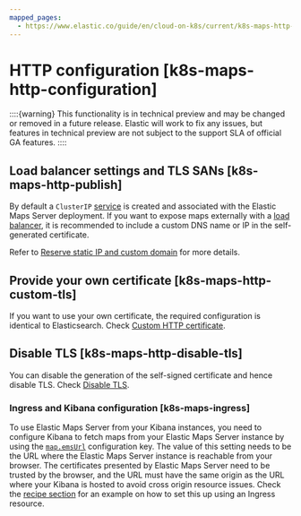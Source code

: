 ```yaml
---
mapped_pages:
  - https://www.elastic.co/guide/en/cloud-on-k8s/current/k8s-maps-http-configuration.html
---
```


# HTTP configuration [k8s-maps-http-configuration]

::::{warning}
This functionality is in technical preview and may be changed or removed in a future release. Elastic will work to fix any issues, but features in technical preview are not subject to the support SLA of official GA features.
::::


## Load balancer settings and TLS SANs [k8s-maps-http-publish]

By default a `ClusterIP` [service](https://kubernetes.io/docs/concepts/services-networking/service/) is created and associated with the Elastic Maps Server deployment. If you want to expose maps externally with a [load balancer](https://kubernetes.io/docs/concepts/services-networking/service/#loadbalancer), it is recommended to include a custom DNS name or IP in the self-generated certificate.

Refer to [Reserve static IP and custom domain](tls-certificates.md#k8s-static-ip-custom-domain) for more details.


## Provide your own certificate [k8s-maps-http-custom-tls]

If you want to use your own certificate, the required configuration is identical to Elasticsearch. Check [Custom HTTP certificate](../../security/secure-http-communications.md).


## Disable TLS [k8s-maps-http-disable-tls]

You can disable the generation of the self-signed certificate and hence disable TLS. Check [Disable TLS](tls-certificates.md#k8s-disable-tls).

### Ingress and Kibana configuration [k8s-maps-ingress]

To use Elastic Maps Server from your Kibana instances, you need to configure Kibana to fetch maps from your Elastic Maps Server instance by using the [`map.emsUrl`](https://www.elastic.co/guide/en/kibana/current/maps-connect-to-ems.html#elastic-maps-server-kibana) configuration key. The value of this setting needs to be the URL where the Elastic Maps Server instance is reachable from your browser. The certificates presented by Elastic Maps Server need to be trusted by the browser, and the URL must have the same origin as the URL where your Kibana is hosted to avoid cross origin resource issues. Check the [recipe section](https://github.com/elastic/cloud-on-k8s/tree/2.16/config/recipes/) for an example on how to set this up using an Ingress resource.



